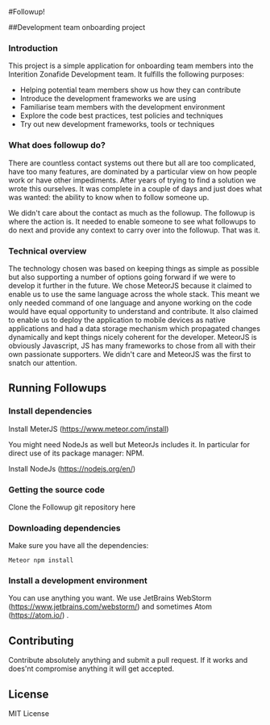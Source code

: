 #Followup!

##Development team onboarding project

### Introduction

This project is a simple application for onboarding team members into the Interition Zonafide Development team. It fulfills the
following purposes:

* Helping potential team members show us how they can contribute
* Introduce the development frameworks we are using
* Familiarise team members with the development environment
* Explore the code best practices, test policies and techniques
* Try out new development frameworks, tools or techniques

### What does followup do?

There are countless contact systems out there but all are too complicated, have too many features, are dominated by
a particular view on how people work or have other impediments. After years of trying to find a solution we wrote this ourselves.
It was complete in a couple of days and just does what was wanted: the ability to know when to follow someone up.

We didn't care about the contact as much as the followup. The followup is where the action is. It needed to enable
someone to see what followups to do next and provide any context to carry over into the followup. That was it.

### Technical overview

The technology chosen was based on keeping things as simple as possible but also supporting a number of options
going forward if we were to develop it further in the future. We chose MeteorJS because it
claimed to enable us to use the same language across the whole stack. This meant we only needed command of one language
and anyone working on the code would have equal opportunity to understand and contribute. It also claimed to enable us
to deploy the application to mobile devices as native applications and had a data storage mechanism which propagated changes 
dynamically and kept things nicely coherent for the developer. MeteorJS is obviously Javascript, JS has many
frameworks to chose from all with their own passionate supporters. We didn't care and MeteorJS was the first to
snatch our attention.

## Running Followups

### Install dependencies

Install MeterJS (https://www.meteor.com/install)

You might need NodeJs as well but MeteorJs includes it. In particular for direct use of its package manager: NPM.

Install NodeJs (https://nodejs.org/en/)

### Getting the source code

Clone the Followup git repository here

### Downloading dependencies

Make sure you have all the dependencies:
```
Meteor npm install
```

### Install a development environment

You can use anything you want. We use JetBrains WebStorm (https://www.jetbrains.com/webstorm/) and sometimes Atom (https://atom.io/) .

## Contributing

Contribute absolutely anything and submit a pull request. If it works and does'nt compromise anything it will get accepted.

## License

MIT License
